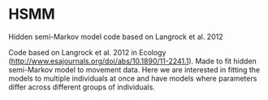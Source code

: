 # HSMM
Hidden semi-Markov model code based on Langrock et al. 2012

Code based on Langrock et al. 2012 in Ecology (http://www.esajournals.org/doi/abs/10.1890/11-2241.1). Made to fit hidden semi-Markov model to movement data. Here we are interested in fitting the models to multiple individuals at once and have models where parameters differ across different groups of individuals.
